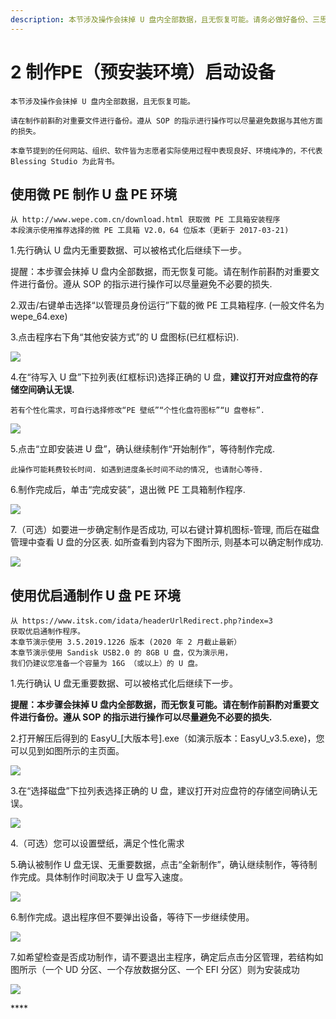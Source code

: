 ```yaml
---
description: 本节涉及操作会抹掉 U 盘内全部数据，且无恢复可能。请务必做好备份、三思后决定下一步；且不要做 SOP 未指定的动作。
---
```


# 2 制作PE（预安装环境）启动设备

`本节涉及操作会抹掉 U 盘内全部数据，且无恢复可能。`

`请在制作前斟酌对重要文件进行备份。遵从 SOP 的指示进行操作可以尽量避免数据与其他方面的损失。`

`本章节提到的任何网站、组织、软件皆为志愿者实际使用过程中表现良好、环境纯净的，不代表 Blessing Studio 为此背书。`

## 使用微 PE 制作 U 盘 PE 环境

```text
从 http://www.wepe.com.cn/download.html 获取微 PE 工具箱安装程序
本段演示使用推荐选择的微 PE 工具箱 V2.0，64 位版本（更新于 2017-03-21)
```

1.先行确认 U 盘内无重要数据、可以被格式化后继续下一步。

提醒：本步骤会抹掉 U 盘内全部数据，而无恢复可能。请在制作前斟酌对重要文件进行备份。遵从 SOP 的指示进行操作可以尽量避免不必要的损失.

2.双击/右键单击选择“以管理员身份运行”下载的微 PE 工具箱程序. \(一般文件名为 wepe\_64.exe\)

3.点击程序右下角“其他安装方式”的 U 盘图标\(已红框标识\).

![](../.gitbook/assets/image%20%2810%29.png)

4.在“待写入 U 盘”下拉列表\(红框标识\)选择正确的 U 盘，**建议打开对应盘符的存储空间确认无误.**

`若有个性化需求，可自行选择修改“PE 壁纸”“个性化盘符图标”“U 盘卷标”.`

![](../.gitbook/assets/image.png)

5.点击“立即安装进 U 盘”，确认继续制作“开始制作”，等待制作完成.

`此操作可能耗费较长时间. 如遇到进度条长时间不动的情况, 也请耐心等待.`

6.制作完成后，单击“完成安装”，退出微 PE 工具箱制作程序.



![](../.gitbook/assets/image%20%289%29.png)

7.（可选）如要进一步确定制作是否成功, 可以右键计算机图标-管理, 而后在磁盘管理中查看 U 盘的分区表. 如所查看到内容为下图所示, 则基本可以确定制作成功.

![](../.gitbook/assets/image%20%285%29.png)

## 使用优启通制作 U 盘 PE 环境

```text
从 https://www.itsk.com/idata/headerUrlRedirect.php?index=3
获取优启通制作程序。
本章节演示使用 3.5.2019.1226 版本 (2020 年 2 月截止最新）
本章节演示使用 Sandisk USB2.0 的 8GB U 盘，仅为演示用，
我们仍建议您准备一个容量为 16G （或以上）的 U 盘。
```

1.先行确认 U 盘无重要数据、可以被格式化后继续下一步。

**提醒：本步骤会抹掉 U 盘内全部数据，而无恢复可能。请在制作前斟酌对重要文件进行备份。遵从 SOP 的指示进行操作可以尽量避免不必要的损失.**

2.打开解压后得到的 EasyU\_\[大版本号\].exe（如演示版本：EasyU\_v3.5.exe\)，您可以见到如图所示的主页面。

![](../.gitbook/assets/image%20%286%29.png)

3.在“选择磁盘”下拉列表选择正确的 U 盘，建议打开对应盘符的存储空间确认无误。

![](../.gitbook/assets/image%20%282%29.png)

4.（可选）您可以设置壁纸，满足个性化需求

5.确认被制作 U 盘无误、无重要数据，点击“全新制作”，确认继续制作，等待制作完成。具体制作时间取决于 U 盘写入速度。

![](../.gitbook/assets/image%20%287%29.png)

6.制作完成。退出程序但不要弹出设备，等待下一步继续使用。

![](../.gitbook/assets/image%20%288%29.png)

7.如希望检查是否成功制作，请不要退出主程序，确定后点击分区管理，若结构如图所示（一个 UD 分区、一个存放数据分区、一个 EFI 分区）则为安装成功

![](../.gitbook/assets/image%20%284%29.png)

\*\*\*\*

